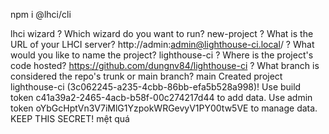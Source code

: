 npm i @lhci/cli

lhci wizard
? Which wizard do you want to run? new-project
? What is the URL of your LHCI server? http://admin:admin@lighthouse-ci.local/
? What would you like to name the project? lighthouse-ci
? Where is the project's code hosted? https://github.com/dungnv84/lighthouse-ci
? What branch is considered the repo's trunk or main branch? main
Created project lighthouse-ci (3c062245-a235-4cbb-86bb-efa5b528a998)!
Use build token c41a39a2-2465-4acb-b58f-00c274217d44 to add data.
Use admin token oYbGcHptVn3V7iMlG1YzpokWRGevyV1PY00tw5VE to manage data. KEEP THIS SECRET!
mệt quá
